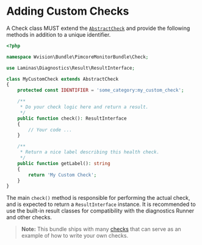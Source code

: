# Adding Custom Checks

A Check class MUST extend the [`AbstractCheck`](../src/PimcoreMonitorBundle/Check/AbstractCheck.php)
and provide the following methods in addition to a unique identifier.

```php
<?php

namespace Wvision\Bundle\PimcoreMonitorBundle\Check;

use Laminas\Diagnostics\Result\ResultInterface;

class MyCustomCheck extends AbstractCheck
{
    protected const IDENTIFIER = 'some_category:my_custom_check';

    /**
     * Do your check logic here and return a result.
     */
    public function check(): ResultInterface
    {
        // Your code ...
    }

    /**
     * Return a nice label describing this health check.
     */
    public function getLabel(): string
    {
        return 'My Custom Check';
    }
}
```

The main `check()` method is responsible for performing the actual check, and is expected to return
a `ResultInterface` instance. It is recommended to use the built-in result classes for compatibility
with the diagnostics Runner and other checks.

> **Note:** This bundle ships with many [checks](../src/PimcoreMonitorBundle/Check) that can serve
> as an example of how to write your own checks.